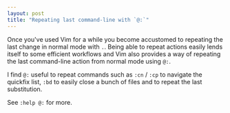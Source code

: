 ```yaml
---
layout: post
title: "Repeating last command-line with `@:`"
---
```


Once you've used Vim for a while you become accustomed to repeating the last change in normal mode with `.`. Being able to repeat actions easily lends itself to some efficient workflows and Vim also provides a way of repeating the last command-line action from normal mode using `@:`.

I find `@:` useful to repeat commands such as `:cn` / `:cp` to navigate the quickfix list, `:bd` to easily close a bunch of files and to repeat the last substitution.

See `:help @:` for more.

